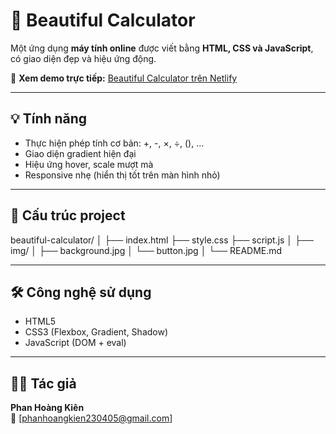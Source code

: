 # 🧮 Beautiful Calculator

Một ứng dụng **máy tính online** được viết bằng **HTML, CSS và JavaScript**, có giao diện đẹp và hiệu ứng động.

🔗 **Xem demo trực tiếp:** [Beautiful Calculator trên Netlify](https://beautifulcaculator.netlify.app/)

---

## 💡 Tính năng

- Thực hiện phép tính cơ bản: +, -, ×, ÷, (), …
- Giao diện gradient hiện đại
- Hiệu ứng hover, scale mượt mà
- Responsive nhẹ (hiển thị tốt trên màn hình nhỏ)

---

## 🧩 Cấu trúc project

beautiful-calculator/
│
├── index.html
├── style.css
├── script.js
│
├── img/
│ ├── background.jpg
│ └── button.jpg
│
└── README.md

---

## 🛠️ Công nghệ sử dụng

- HTML5
- CSS3 (Flexbox, Gradient, Shadow)
- JavaScript (DOM + eval)

---

## 👨‍💻 Tác giả

**Phan Hoàng Kiên**  
📧 [phanhoangkien230405@gmail.com]
